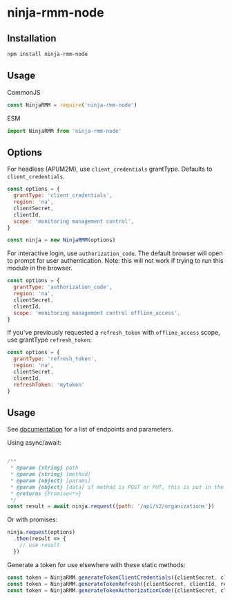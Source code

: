# ninja-rmm-node

## Installation

```bash
npm install ninja-rmm-node
```

## Usage

CommonJS

```javascript
const NinjaRMM = require('ninja-rmm-node')
```

ESM
```javascript
import NinjaRMM from 'ninja-rmm-node'
```

## Options

For headless (API/M2M), use `client_credentials` grantType.  Defaults to `client_credentials`. 

```javascript
const options = {
  grantType: 'client_credentials',
  region: 'na',
  clientSecret,
  clientId,
  scope: 'monitoring management control',
}

const ninja = new NinjaRMM(options)
```

For interactive login, use `authorization_code`.  The default browser will open to prompt for user authentication.  Note: this will not work if trying to run this module in the browser.  

```javascript
const options = {
  grantType: 'authorization_code',
  region: 'na',
  clientSecret,
  clientId,
  scope: 'monitoring management control offline_access',
}
```

If you've previously requested a `refresh_token` with `offline_access` scope, use grantType `refresh_token`:

```javascript
const options = {
  grantType: 'refresh_token',
  region: 'na',
  clientSecret,
  clientId,
  refreshToken: 'mytoken'
}
```


## Usage

See [documentation](https://app.ninjarmm.com/apidocs-beta/core-resources) for a list of endpoints and parameters. 

Using async/await:
```javascript

/**
 * @param {string} path
 * @param {string} [method]
 * @param {object} [params]
 * @param {object} [data] if method is POST or PUT, this is put in the body
 * @returns {Promise<*>}
 */
const result = await ninja.request({path: '/api/v2/organizations'})
```
Or with promises:
```javascript
ninja.request(options)
  .then(result => {
    // use result
  })
```

Generate a token for use elsewhere with these static methods:
```javascript
const token = NinjaRMM.generateTokenClientCredentials({clientSecret, clientId, scope, region})
const token = NinjaRMM.generateTokenRefresh({clientSecret, clientId, region, refreshToken})
const token = NinjaRMM.generateTokenAuthorizationCode({clientSecret, clientId, region, scope})
```
